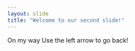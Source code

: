 ```yaml
---
layout: slide
title: "Welcome to our second slide!"
---
```

On my way
Use the left arrow to go back!
